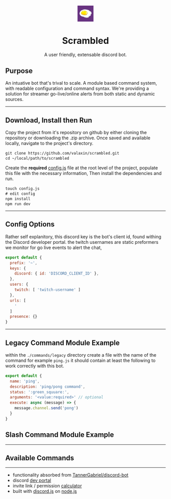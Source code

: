 <p align="center">
<img src="/icon.png" length=10% width=10%>
</p>
<h1 align="center">Scrambled</h1>
<p align="center">A user friendly, extensable discord bot.</p>
</p>

## Purpose

An intuative bot that's trival to scale. A module based command system, with readable configuration and command syntax. We're providing a solution for streamer go-live/online alerts from both static and dynamic sources.

---

## Download, Install then Run

Copy the project from it's repository on github by either cloning the repository or downloading the .zip archive. Once saved and available locally, navigate to the project's directory.

```shell
git clone https://github.com/valaxin/scrambled.git
cd ~/local/path/to/scrambled
```

Create the **required** [config.js](/#options) file at the root level of the project, populate this file with the necessary information, Then install the dependencies and run. 

```shell
touch config.js
# edit config
npm install
npm run dev 
```

---

## Config Options

Rather self explanitory, this discord key is the bot's client id, found withing the Discord developer portal. the twitch usernames are static preformers we monitor for go live events to alert the chat, 

```javascript
export default {
  prefix: '~',
  keys: {
    discord: { id: 'DISCORD_CLIENT_ID' },
  },
  users: {
    twitch: [ 'twitch-username' ]
  },
  urls: [
    '
  ]
  presence: {}
}
```

---

## Legacy Command Module Example

within the `./commands/legacy` directory create a file with the name of the command for example `ping.js` it should contain at least the following to work correctly with this bot.

```javascript
export default {
  name: 'ping',
  description: 'ping/pong command',
  status: ':green_squuare:',
  arguments: '<value:required>' // optional
  execute: async (message) => {
    message.channel.send('pong')
  }
}
```

## Slash Command Module Example

---

## Available Commands

---

- functionality absorbed from [TannerGabriel/discord-bot](https://github.com/TannerGabriel/discord-bot)
- discord [dev portal](https://discord.com/developers)
- invite link / permission [calculator](https://discordapi.com/permissions.html)
- built with [discord.js](https://github.com/discordjs/discord.js) on [node.js](https://nodejs.org)
